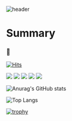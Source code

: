 ![header](https://capsule-render.vercel.app/api?type=wave&color=gradient&height=200&section=header&text=Preznt&fontSize=75)

# Summary
### :penguin:

[![Hits](https://hits.seeyoufarm.com/api/count/incr/badge.svg?url=https%3A%2F%2Fgithub.com%2FPreznt%2Fhit-counter&count_bg=%2379C83D&title_bg=%23555555&icon=&icon_color=%23E7E7E7&title=hits&edge_flat=false)](https://hits.seeyoufarm.com)

<div>
    <img src="https://img.shields.io/badge/HTML5-E34F26?style=&logo=Html5&logoColor=white">
    <img src="https://img.shields.io/badge/CSS3-1572B6?style=&logo=CSS3&logoColor=white">
    <img src="https://img.shields.io/badge/javascript-F7DF1E?style=&logo=JavaScript&logoColor=black">
    <img src="https://img.shields.io/badge/tailwindcss-06B6D4?style=&logo=tailwindcss&logoColor=white">
    <img src="https://img.shields.io/badge/Node.js-339933?style=for-the-badge&logo=nodedotjs&logoColor=white">
</div>


![Anurag's GitHub stats](https://github-readme-stats.vercel.app/api?username=Preznt&theme=dark)

![Top Langs](https://github-readme-stats.vercel.app/api/top-langs/?username=Preznt&theme=dark&layout=compact)

[![trophy](https://github-profile-trophy.vercel.app/?username=Preznt&theme=onedark&row=1)](https://github.com/ryo-ma/github-profile-trophy)
